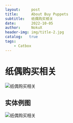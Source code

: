 ```yaml
---
layout:     post
title:      About Buy Puppets
subtitle:   纸偶购买相关
date:       2022-10-05
author:     NokuX
header-img: img/title-2.jpg
catalog:   true
tags:
    - Catbox
---
```

# 纸偶购买相关

![纸偶购买相关]({{site.baseurl}}/img-post/纸偶购买.png)

## 实体例图

![纸偶购买相关]({{site.baseurl}}/img-post/IMG_7655.JPG)
